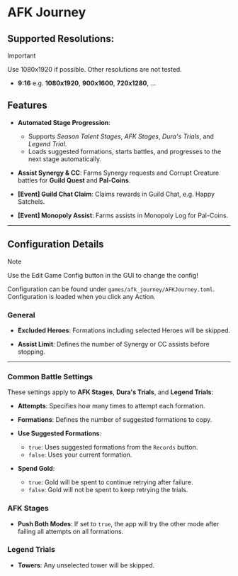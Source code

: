 # AFK Journey

## Supported Resolutions:
> [!IMPORTANT]
> Use 1080x1920 if possible. Other resolutions are not tested.

- **9:16** e.g. **1080x1920**, **900x1600**, **720x1280**, ...

## Features
- **Automated Stage Progression**:
  - Supports *Season Talent Stages*, *AFK Stages*, *Dura's Trials*, and *Legend Trial*.
  - Loads suggested formations, starts battles, and progresses to the next stage automatically.

- **Assist Synergy & CC**: Farms Synergy requests and Corrupt Creature battles for **Guild Quest** and **Pal-Coins**.

- **[Event] Guild Chat Claim**: Claims rewards in Guild Chat, e.g. Happy Satchels.

- **[Event] Monopoly Assist**: Farms assists in Monopoly Log for Pal-Coins.

---

## Configuration Details
> [!NOTE]
> Use the Edit Game Config button in the GUI to change the config!

Configuration can be found under `games/afk_journey/AFKJourney.toml`.
Configuration is loaded when you click any Action.

### General

- **Excluded Heroes**: Formations including selected Heroes will be skipped.

- **Assist Limit**: Defines the number of Synergy or CC assists before stopping.
---

### Common Battle Settings

These settings apply to **AFK Stages**, **Dura's Trials**, and **Legend Trials**:

- **Attempts**: Specifies how many times to attempt each formation.

- **Formations**: Defines the number of suggested formations to copy.

- **Use Suggested Formations**:
  - `true`: Uses suggested formations from the `Records` button.
  - `false`: Uses your current formation.

- **Spend Gold**:
  - `true`: Gold will be spent to continue retrying after failure.
  - `false`: Gold will not be spent to keep retrying the trials.

### AFK Stages

- **Push Both Modes**: If set to `true`, the app will try the other mode after failing all attempts on all formations.

### Legend Trials

- **Towers**: Any unselected tower will be skipped.
